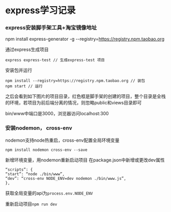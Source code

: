# express学习记录

### express安装脚手架工具+淘宝镜像地址

npm install express-generator -g --registry=https://registry.npm.taobao.org

通过express生成项目

```
express express-test // 生成express-test 项目
```

安装包并运行

```
npm install --registry=https://registry.npm.taobao.org // 装包
npm start // 运行
```

之后会看到如下图片的项目目录，红色框是脚手架的创建的项目，整个目录是全栈的环境，若项目为前后端分离的情况，则忽略public和views目录即可

bin/www中端口是3000，浏览器访问localhost:300 

### 安装nodemon， cross-env

nodemon支持node热重启，cross-env配置全局环境变量

```
npm install nodemon cross-env --save
```

新增环境变量，用nodemon重新启动项目
在package.json中新增或更改dev属性

```
“scripts”: {
“start”: “node ./bin/www”,
“dev”: “cross-env NODE_ENV=dev nodemon ./bin/www.js”,
},
```

获取全局变量的api为`process.env.NODE_ENV`

重新启动项目`npm run dev`